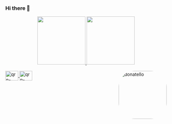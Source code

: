 ### Hi there 👋

<div align="center">
  <a href="https://github.com/marcioquirinodev">
  <img height="150em" src="https://github-readme-stats.vercel.app/api?username=marcioquirinodev&show_icons=true&theme=midnight-purple&include_all_commits=true&count_private=true"/>
  <img height="150em" src="https://github-readme-stats.vercel.app/api/top-langs/?username=marcioquirinodev&layout=compact&langs_count=7&theme=midnight-purple"/>
    </div>
  
  <div style="display: inline_block"><br>
   <img align="center" alt="qrn-Bootstrap" height="30" width="40" src="https://cdn.jsdelivr.net/gh/devicons/devicon/icons/bootstrap/bootstrap-original.svg">
   <img align="center" alt="qrn-csharp" height="30" width="40" src="https://cdn.jsdelivr.net/gh/devicons/devicon/icons/csharp/csharp-original.svg">
  <img align="right" alt="donatello" height="150" style="border-radius:50px;" src="https://media0.giphy.com/media/cFdHXXm5GhJsc/giphy.gif?cid=ecf05e47t4zqzilskunsfprqllwkgt3qnk7w9xsjaedadf8y&rid=giphy.gif&ct=g">
</div>
